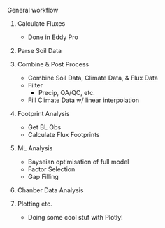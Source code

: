 General workflow

1) Calculate Fluxes
    - Done in Eddy Pro
    
2) Parse Soil Data

3) Combine & Post Process
    - Combine Soil Data, Climate Data, & Flux Data
    - Filter
        * Precip, QA/QC, etc.
    - Fill Climate Data w/ linear interpolation

4) Footprint Analysis
    - Get BL Obs
    - Calculate Flux Footprints
    
5) ML Analysis
    - Bayseian optimisation of full model
    - Factor Selection
    - Gap Filling
    
6) Chanber Data Analysis

7) Plotting etc.
    - Doing some cool stuf with Plotly!


